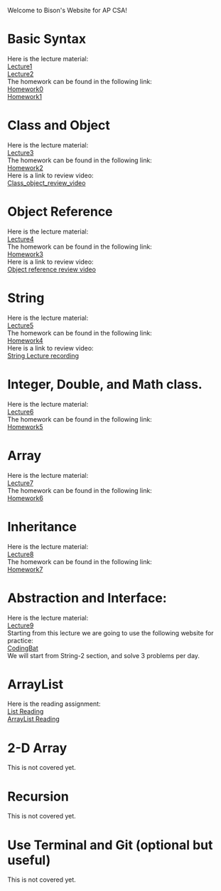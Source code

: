 Welcome to Bison's Website for AP CSA!
# Basic Syntax
Here is the lecture material:\
[Lecture1](https://github.com/Bison2001/AP_CSA/blob/main/Lecture1)\
[Lecture2](https://github.com/Bison2001/AP_CSA/blob/main/Lecture2)\
The homework can be found in the following link:\
[Homework0](https://github.com/Bison2001/AP_CSA/blob/main/HW0)\
[Homework1](https://github.com/Bison2001/AP_CSA/blob/main/HW1)


# Class and Object
Here is the lecture material:\
[Lecture3](https://github.com/Bison2001/AP_CSA/blob/main/Lecture3)\
The homework can be found in the following link:\
[Homework2](https://github.com/Bison2001/AP_CSA/blob/main/HW2)\
Here is a link to review video:\
[Class_object_review_video](https://pan.baidu.com/s/1bncloDak1PK8jqouMeQU6g?pwd=g8js)


# Object Reference
Here is the lecture material:\
[Lecture4](https://github.com/Bison2001/AP_CSA/blob/main/Lecture4)\
The homework can be found in the following link:\
[Homework3](https://github.com/Bison2001/AP_CSA/blob/main/HW3)\
Here is a link to review video:\
[Object reference review video](https://pan.baidu.com/s/1khSs0RsdB4EGwXf2pY-ezw?pwd=9usa)


# String
Here is the lecture material:\
[Lecture5](https://github.com/Bison2001/AP_CSA/blob/main/Lecture5)\
The homework can be found in the following link:\
[Homework4](https://github.com/Bison2001/AP_CSA/blob/main/HW4)\
Here is a link to review video:\
[String Lecture recording](https://pan.baidu.com/s/1FWuOoD8EDndmHfbiwwJjmA?pwd=9hfg)

# Integer, Double, and Math class.
Here is the lecture material:\
[Lecture6](https://github.com/Bison2001/AP_CSA/blob/main/Lecture6)\
The homework can be found in the following link:\
[Homework5](https://github.com/Bison2001/AP_CSA/blob/main/HW5)

# Array
Here is the lecture material:\
[Lecture7](https://github.com/Bison2001/AP_CSA/blob/main/Lecture7)\
The homework can be found in the following link:\
[Homework6](https://github.com/Bison2001/AP_CSA/blob/main/HW6)

# Inheritance
Here is the lecture material:\
[Lecture8](https://github.com/Bison2001/AP_CSA/blob/main/Lecture8)\
The homework can be found in the following link:\
[Homework7](https://github.com/Bison2001/AP_CSA/blob/main/HW7)

# Abstraction and Interface:
Here is the lecture material:\
[Lecture9](https://github.com/Bison2001/AP_CSA/blob/main/Lecture89)\
Starting from this lecture we are going to use the following website for practice:\
[CodingBat](https://codingbat.com/java)\
We will start from String-2 section, and solve 3 problems per day.

# ArrayList
Here is the reading assignment:\
[List Reading](https://www.geeksforgeeks.org/list-interface-java-examples/?ref=lbp)\
[ArrayList Reading](https://www.geeksforgeeks.org/arraylist-in-java/?ref=lbp)

# 2-D Array
This is not covered yet.

# Recursion
This is not covered yet.

# Use Terminal and Git (optional but useful)
This is not covered yet.
